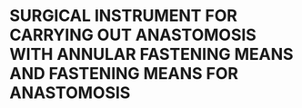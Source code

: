 # SURGICAL INSTRUMENT FOR CARRYING OUT ANASTOMOSIS WITH ANNULAR FASTENING MEANS AND FASTENING MEANS FOR ANASTOMOSIS